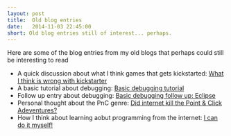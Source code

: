 ```yaml
---
layout: post
title:  Old blog entries
date:   2014-11-03 22:45:00
short: Old blog entries still of interest... perhaps.
---
```

Here are some of the blog entries from my old blogs that perhaps could still be interesting to read

* A quick discussion about what I think games that gets kickstarted: [What I think is wrong with kickstarter](http://devunderinfluence.blogspot.se/2013/10/what-i-think-is-wrong-with-kickstarter.html)
* A basic tutorial about debugging: [Basic debugging tutorial](http://devunderinfluence.blogspot.se/2013/01/debugging-tutorial.html)
* Follow up entry about debugging: [Basic debugging follow up: Eclipse](http://devunderinfluence.blogspot.se/2013/01/debugging-follow-up-eclipse.html)
* Personal thought about the PnC genre: [Did internet kill the Point & Click Adeventures?](http://devunderinfluence.blogspot.se/2012/10/did-internet-kill-point-click-adventures.html)
* How I think about learning aobut programming from the internet: [I can do it myself!](http://devunderinfluence.blogspot.se/2012/09/i-can-do-it-myself.html)